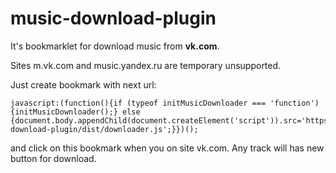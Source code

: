 # music-download-plugin

It's bookmarklet for download music from **vk.com**.

Sites m.vk.com and music.yandex.ru are temporary unsupported.

Just create bookmark with next url:

```
javascript:(function(){if (typeof initMusicDownloader === 'function') {initMusicDownloader();} else {document.body.appendChild(document.createElement('script')).src='https://fornit1917.github.io/music-download-plugin/dist/downloader.js';}})();
```

and click on this bookmark when you on site vk.com. Any track will has new button for download.
